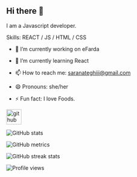 ## Hi there 👋

I am a Javascript developer.


Skills: REACT / JS / HTML / CSS


- 🔭 I’m currently working on eFarda 

- 🌱 I’m currently learning React 

- 📫 How to reach me: saranateghiii@gmail.com 

- 😄 Pronouns: she/her

- ⚡ Fun fact: I love Foods. 


[<img src='https://cdn.jsdelivr.net/npm/simple-icons@3.0.1/icons/github.svg' alt='github' height='40'>](https://github.com/saranateghi)  


![GitHub stats](https://github-readme-stats.vercel.app/api?username=saranateghi&show_icons=true&count_private=true&theme=tokyonight)


![GitHub metrics](https://metrics.lecoq.io/saranateghi)  


![GitHub streak stats](https://github-readme-streak-stats.herokuapp.com/?user=saranateghi)  


![Profile views](https://gpvc.arturio.dev/saranateghi)